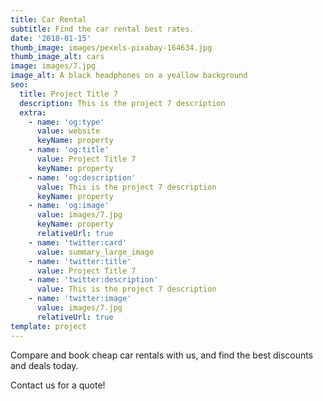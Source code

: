 ```yaml
---
title: Car Rental
subtitle: Find the car rental best rates.
date: '2018-01-15'
thumb_image: images/pexels-pixabay-164634.jpg
thumb_image_alt: cars
image: images/7.jpg
image_alt: A black headphones on a yeallow background
seo:
  title: Project Title 7
  description: This is the project 7 description
  extra:
    - name: 'og:type'
      value: website
      keyName: property
    - name: 'og:title'
      value: Project Title 7
      keyName: property
    - name: 'og:description'
      value: This is the project 7 description
      keyName: property
    - name: 'og:image'
      value: images/7.jpg
      keyName: property
      relativeUrl: true
    - name: 'twitter:card'
      value: summary_large_image
    - name: 'twitter:title'
      value: Project Title 7
    - name: 'twitter:description'
      value: This is the project 7 description
    - name: 'twitter:image'
      value: images/7.jpg
      relativeUrl: true
template: project
---
```

Compare and book cheap car rentals with us, and find the best discounts and deals today.

Contact us for a quote!
